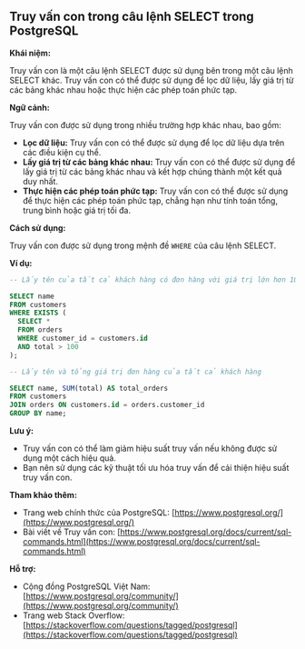 ## Truy vấn con trong câu lệnh SELECT trong PostgreSQL

**Khái niệm:**

Truy vấn con là một câu lệnh SELECT được sử dụng bên trong một câu lệnh SELECT khác. Truy vấn con có thể được sử dụng để lọc dữ liệu, lấy giá trị từ các bảng khác nhau hoặc thực hiện các phép toán phức tạp.

**Ngữ cảnh:**

Truy vấn con được sử dụng trong nhiều trường hợp khác nhau, bao gồm:

- **Lọc dữ liệu:** Truy vấn con có thể được sử dụng để lọc dữ liệu dựa trên các điều kiện cụ thể.
- **Lấy giá trị từ các bảng khác nhau:** Truy vấn con có thể được sử dụng để lấy giá trị từ các bảng khác nhau và kết hợp chúng thành một kết quả duy nhất.
- **Thực hiện các phép toán phức tạp:** Truy vấn con có thể được sử dụng để thực hiện các phép toán phức tạp, chẳng hạn như tính toán tổng, trung bình hoặc giá trị tối đa.

**Cách sử dụng:**

Truy vấn con được sử dụng trong mệnh đề `WHERE` của câu lệnh SELECT.

**Ví dụ:**

```sql
-- Lấy tên của tất cả khách hàng có đơn hàng với giá trị lớn hơn 100

SELECT name
FROM customers
WHERE EXISTS (
  SELECT *
  FROM orders
  WHERE customer_id = customers.id
  AND total > 100
);

-- Lấy tên và tổng giá trị đơn hàng của tất cả khách hàng

SELECT name, SUM(total) AS total_orders
FROM customers
JOIN orders ON customers.id = orders.customer_id
GROUP BY name;
```

**Lưu ý:**

- Truy vấn con có thể làm giảm hiệu suất truy vấn nếu không được sử dụng một cách hiệu quả.
- Bạn nên sử dụng các kỹ thuật tối ưu hóa truy vấn để cải thiện hiệu suất truy vấn con.

**Tham khảo thêm:**

- Trang web chính thức của PostgreSQL: [https://www.postgresql.org/](https://www.postgresql.org/)
- Bài viết về Truy vấn con: [https://www.postgresql.org/docs/current/sql-commands.html](https://www.postgresql.org/docs/current/sql-commands.html)

**Hỗ trợ:**

- Cộng đồng PostgreSQL Việt Nam: [https://www.postgresql.org/community/](https://www.postgresql.org/community/)
- Trang web Stack Overflow: [https://stackoverflow.com/questions/tagged/postgresql](https://stackoverflow.com/questions/tagged/postgresql)
